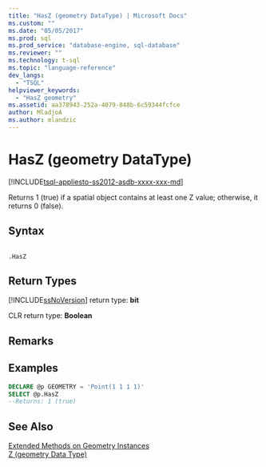 ```yaml
---
title: "HasZ (geometry DataType) | Microsoft Docs"
ms.custom: ""
ms.date: "05/05/2017"
ms.prod: sql
ms.prod_service: "database-engine, sql-database"
ms.reviewer: ""
ms.technology: t-sql
ms.topic: "language-reference"
dev_langs: 
  - "TSQL"
helpviewer_keywords: 
  - "HasZ geometry"
ms.assetid: aa378943-252a-4079-848b-6c59344fcfce
author: MladjoA
ms.author: mlandzic 
---
```

# HasZ (geometry DataType)
[!INCLUDE[tsql-appliesto-ss2012-asdb-xxxx-xxx-md](../../includes/tsql-appliesto-ss2012-asdb-xxxx-xxx-md.md)]

  Returns 1 (true) if a spatial object contains at least one Z value; otherwise, it returns 0 (false).  
  
## Syntax  
  
```  
  
.HasZ  
```  
  
## Return Types  
 [!INCLUDE[ssNoVersion](../../includes/ssnoversion-md.md)] return type: **bit**  
  
 CLR return type: **Boolean**  
  
## Remarks  
  
## Examples  
  
```sql  
DECLARE @p GEOMETRY = 'Point(1 1 1 1)'  
SELECT @p.HasZ   
--Returns: 1 (true)  
```  
  
## See Also  
 [Extended Methods on Geometry Instances](../../t-sql/spatial-geometry/extended-methods-on-geometry-instances.md)   
 [Z &#40;geometry Data Type&#41;](../../t-sql/spatial-geometry/z-geometry-data-type.md)  
  
  
